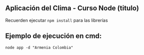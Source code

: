 ## Aplicación del Clima - Curso Node (titulo)

Recuerden ejecutar ```npm install``` para las librerías

## Ejemplo de ejecución en cmd:
```
node app -d "Armenia Colombia"
```